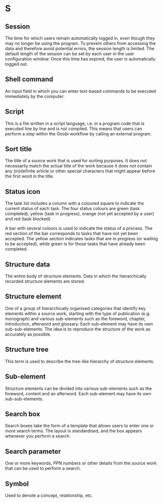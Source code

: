 # S

## Session

The time for which users remain automatically logged in, even though they may no longer be using the program. To prevent others from accessing the data and therefore avoid potential errors, the session length is limited. The default length of the session can be set by each user in the user configuration window. Once this time has expired, the user is automatically logged out.

## Shell command

An input field in which you can enter text-based commands to be executed immediately by the computer.

## Script

This is a file written in a script language, i.e. in a program code that is executed line by line and is not compiled. This means that users can perform a step within the Goobi workflow by calling an external program.

## Sort title

The title of a source work that is used for sorting purposes. It does not necessarily match the actual title of the work because it does not contain any \(in\)definite article or other special characters that might appear before the first word in the title.

## Status icon

The task list includes a column with a coloured square to indicate the current status of each task. The four status colours are green \(task completed\), yellow \(task in progress\), orange \(not yet accepted by a user\) and red \(task blocked\).

A bar with several colours is used to indicate the status of a process. The red section of the bar corresponds to tasks that have not yet been accepted. The yellow section indicates tasks that are in progress \(or waiting to be accepted\), while green is for those tasks that have already been completed.

## Structure data

The entire body of structure elements. Data in which the hierarchically recorded structure elements are stored.

## Structure element

One of a group of hierarchically organised categories that identify key elements within a source work, starting with the type of publication \(e.g. monograph\) and various sub-elements such as the foreword, chapter, introduction, afterword and glossary. Each sub-element may have its own sub-sub-elements. The idea is to reproduce the structure of the work as accurately as possible.

## Structure tree

This term is used to describe the tree-like hierarchy of structure elements.

## Sub-element

Structure elements can be divided into various sub-elements such as the foreword, content and an afterword. Each sub-element may have its own sub-sub-elements.

## Search box

Search boxes take the form of a template that allows users to enter one or more search terms. The layout is standardised, and the box appears whenever you perform a search.

## Search parameter

One or more keywords, PPN numbers or other details from the source work that can be used to perform a search.

## Symbol

Used to denote a concept, relationship, etc.

